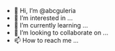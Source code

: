 - 👋 Hi, I’m @abcguleria
- 👀 I’m interested in ...
- 🌱 I’m currently learning ...
- 💞️ I’m looking to collaborate on ...
- 📫 How to reach me ...

<!---
abcguleria/abcguleria is a ✨ special ✨ repository because its `README.md` (this file) appears on your GitHub profile.
You can click the Preview link to take a look at your changes.
--->

